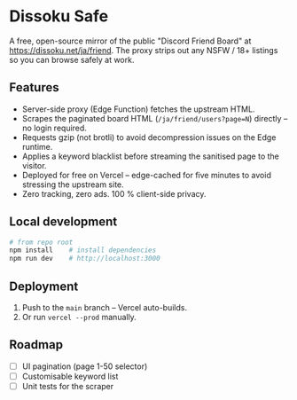 # Dissoku Safe

A free, open-source mirror of the public "Discord Friend Board" at https://dissoku.net/ja/friend. The proxy strips out any NSFW / 18+ listings so you can browse safely at work.

## Features

* Server-side proxy (Edge Function) fetches the upstream HTML.
* Scrapes the paginated board HTML (`/ja/friend/users?page=N`) directly – no login required.
* Requests gzip (not brotli) to avoid decompression issues on the Edge runtime.
* Applies a keyword blacklist before streaming the sanitised page to the visitor.
* Deployed for free on Vercel – edge-cached for five minutes to avoid stressing the upstream site.
* Zero tracking, zero ads. 100 % client-side privacy.

## Local development

```bash
# from repo root
npm install    # install dependencies
npm run dev    # http://localhost:3000
```

## Deployment

1. Push to the `main` branch – Vercel auto-builds.
2. Or run `vercel --prod` manually.

## Roadmap

- [ ] UI pagination (page 1-50 selector)
- [ ] Customisable keyword list
- [ ] Unit tests for the scraper
